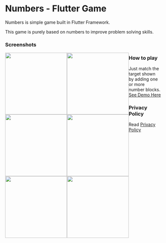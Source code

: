 # Numbers - Flutter Game

Numbers is simple game built in Flutter Framework.

This game is purely based on numbers to improve problem solving skills.

### Screenshots

<div>
<img style="float:left; left: 40px" src="https://user-images.githubusercontent.com/6559664/62287369-5a43a000-b477-11e9-9fdd-74e28b7b17a8.png" width="200" height="200"/>
<img style="float:left; left: 40px" src="https://user-images.githubusercontent.com/6559664/62287367-5a43a000-b477-11e9-989c-3003f6d992bd.png" width="200" height="200"/>
<img style="float:left; left: 40px" src="https://user-images.githubusercontent.com/6559664/62287365-59ab0980-b477-11e9-876c-b40cb83d592b.png" width="200" height="200"/>
<img style="float:left; left: 40px" src="https://user-images.githubusercontent.com/6559664/62287364-59ab0980-b477-11e9-8ee1-be59c6c75c03.png" width="200" height="200"/>
<img style="float:left; left: 40px" src="https://user-images.githubusercontent.com/6559664/62287363-59127300-b477-11e9-8ee5-75b76c049991.png" width="200" height="200"/>
<img style="float:left; left: 40px" src="https://user-images.githubusercontent.com/6559664/62287362-59127300-b477-11e9-9433-a6146dd5edcb.png" width="200" height="200"/>
</div>


### How to play

Just match the target shown by adding one or more number blocks. <a href="https://youtu.be/vlFNJ0v2sPo" target="_blank"> See Demo Here </a>

### Privacy Policy
Read <a href="https://github.com/thamaraiselvam/Numbers-Flutter-Game/blob/master/privacy_policy.md">Privacy Policy</a>
